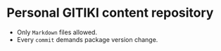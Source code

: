 # Personal GITIKI content repository

* Only `Markdown` files allowed.
* Every `commit` demands package version change.
